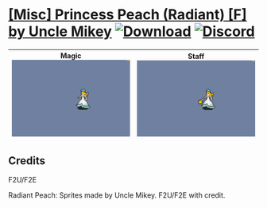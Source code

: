 # [\[Misc\] Princess Peach \(Radiant\) \[F\] by Uncle Mikey](https://github.com/Klokinator/FE-Repo/tree/main/Battle%20Animations/Bards,%20Dancers,%20Suppliers,%20Misc/%5BMisc%5D%20Princess%20Peach%20(Radiant)%20%5BF%5D%20by%20Uncle%20Mikey) [![Download](https://img.shields.io/badge/Download--red?style=social&logo=github)](https://minhaskamal.github.io/DownGit/#/home?url=https://github.com/Klokinator/FE-Repo/tree/main/Battle%20Animations/Bards,%20Dancers,%20Suppliers,%20Misc/%5BMisc%5D%20Princess%20Peach%20(Radiant)%20%5BF%5D%20by%20Uncle%20Mikey) [![Discord](https://img.shields.io/badge/Discord--blue?style=social&logo=discord)](https://discord.gg/C7VNGnyTPA)

| <b>Magic</b><br/><img alt="Magic" src="https://raw.githubusercontent.com/Klokinator/FE-Repo/main/Battle%20Animations/Bards,%20Dancers,%20Suppliers,%20Misc/%5BMisc%5D%20Princess%20Peach%20(Radiant)%20%5BF%5D%20by%20Uncle%20Mikey/6.%20Magic/Magic.gif"/> | <b>Staff</b><br/><img alt="Staff" src="https://raw.githubusercontent.com/Klokinator/FE-Repo/main/Battle%20Animations/Bards,%20Dancers,%20Suppliers,%20Misc/%5BMisc%5D%20Princess%20Peach%20(Radiant)%20%5BF%5D%20by%20Uncle%20Mikey/7.%20Staff/Staff.gif"/> |
| :---: | :---: |

## Credits

F2U/F2E

Radiant Peach: Sprites made by Uncle Mikey. F2U/F2E with credit.



